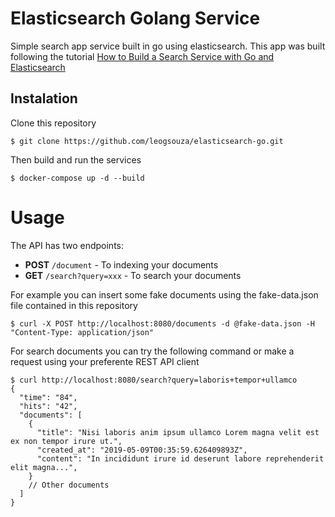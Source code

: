 # Elasticsearch Golang Service
Simple search app service built in go using elasticsearch. This app was built following the tutorial [How to Build a Search Service with Go and Elasticsearch](https://outcrawl.com/go-elastic-search-service)

## Instalation

Clone this repository
```
$ git clone https://github.com/leogsouza/elasticsearch-go.git
```

Then build and run the services
```
$ docker-compose up -d --build
```

# Usage
The API has two endpoints:
- **POST** ```/document``` - To indexing your documents
- **GET** ```/search?query=xxx``` - To search your documents

For example you can insert some fake documents using the fake-data.json file contained in this repository
```
$ curl -X POST http://localhost:8080/documents -d @fake-data.json -H "Content-Type: application/json"
```

For search documents you can try the following command or make a request using your preferente REST API client

```
$ curl http://localhost:8080/search?query=laboris+tempor+ullamco
{
  "time": "84",
  "hits": "42",
  "documents": [
    {
      "title": "Nisi laboris anim ipsum ullamco Lorem magna velit est ex non tempor irure ut.",
      "created_at": "2019-05-09T00:35:59.626409893Z",
      "content": "In incididunt irure id deserunt labore reprehenderit elit magna...",
    }
    // Other documents
  ]
}
```